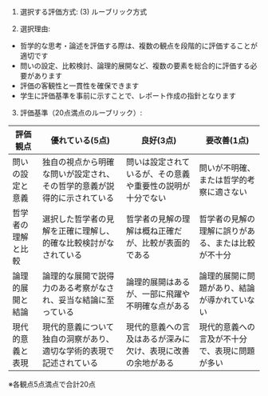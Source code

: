1. 選択する評価方式: (3) ルーブリック方式

2. 選択理由:
- 哲学的な思考・論述を評価する際は、複数の観点を段階的に評価することが適切です
- 問いの設定、比較検討、論理的展開など、複数の要素を総合的に評価する必要があります
- 評価の客観性と一貫性を確保できます
- 学生に評価基準を事前に示すことで、レポート作成の指針となります

3. 評価基準（20点満点のルーブリック）:

| 評価観点 | 優れている(5点) | 良好(3点) | 要改善(1点) |
|----------|----------------|-----------|------------|
| 問いの設定と意義 | 独自の視点から明確な問いが設定され、その哲学的意義が説得的に示されている | 問いは設定されているが、その意義や重要性の説明が十分でない | 問いが不明確、または哲学的考察に適さない |
| 哲学者の理解と比較 | 選択した哲学者の見解を正確に理解し、的確な比較検討がなされている | 哲学者の見解の理解は概ね正確だが、比較が表面的である | 哲学者の見解の理解に誤りがある、または比較が不十分 |
| 論理的展開と結論 | 論理的な展開で説得力のある考察がなされ、妥当な結論に至っている | 論理的展開はあるが、一部に飛躍や不明確な点がある | 論理的展開に問題があり、結論が導かれていない |
| 現代的意義と表現 | 現代的意義について独自の洞察があり、適切な学術的表現で記述されている | 現代的意義への言及はあるが深みに欠け、表現に改善の余地がある | 現代的意義への言及が不十分で、表現に問題が多い |

※各観点5点満点で合計20点